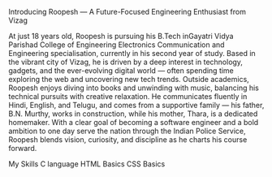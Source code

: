 Introducing Roopesh — A Future-Focused Engineering Enthusiast from Vizag

At just 18 years old, Roopesh is pursuing his B.Tech inGayatri Vidya Parishad College of Engineering Electronics Communication and Engineering specialisation, currently in his second year of study. Based in the vibrant city of Vizag, he is driven by a deep interest in technology, gadgets, and the ever-evolving digital world — often spending time exploring the web and uncovering new tech trends. Outside academics, Roopesh enjoys diving into books and unwinding with music, balancing his technical pursuits with creative relaxation. He communicates fluently in Hindi, English, and Telugu, and comes from a supportive family — his father, B.N. Murthy, works in construction, while his mother, Thara, is a dedicated homemaker. With a clear goal of becoming a software engineer and a bold ambition to one day serve the nation through the Indian Police Service, Roopesh blends vision, curiosity, and discipline as he charts his course forward.

My Skills
C language
HTML Basics
CSS Basics
